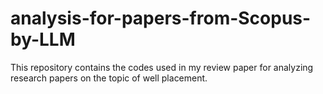 # analysis-for-papers-from-Scopus-by-LLM
This repository contains the codes used in my review paper for analyzing research papers on the topic of well placement.
